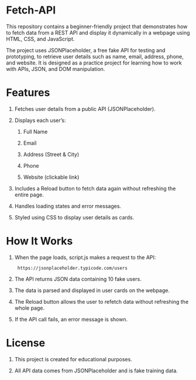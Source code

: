 # Fetch-API
This repository contains a beginner-friendly project that demonstrates how to fetch data from a REST API and display it dynamically in a webpage using HTML, CSS, and JavaScript.

The project uses JSONPlaceholder, a free fake API for testing and prototyping, to retrieve user details such as name, email, address, phone, and website. It is designed as a practice project for learning how to work with APIs, JSON, and DOM manipulation.
# Features

1. Fetches user details from a public API (JSONPlaceholder).

2. Displays each user’s:

      1. Full Name

      2. Email

      3. Address (Street & City)

      4. Phone

      5. Website (clickable link)

3. Includes a Reload button to fetch data again without refreshing the entire page.

4. Handles loading states and error messages.

5. Styled using CSS to display user details as cards.
   
# How It Works

1. When the page loads, script.js makes a request to the API:

        https://jsonplaceholder.typicode.com/users


2. The API returns JSON data containing 10 fake users.

3. The data is parsed and displayed in user cards on the webpage.

4. The Reload button allows the user to refetch data without refreshing the whole page.

5. If the API call fails, an error message is shown.

# License

1. This project is created for educational purposes.

2. All API data comes from JSONPlaceholder and is fake training data.
